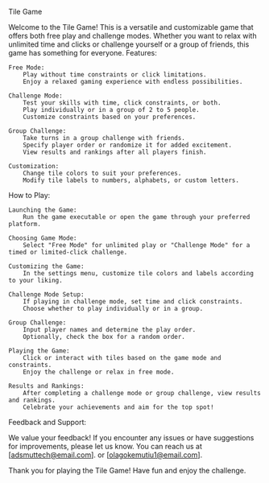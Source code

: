 Tile Game

Welcome to the Tile Game! This is a versatile and customizable game that offers both free play and challenge modes. Whether you want to relax with unlimited time and clicks or challenge yourself or a group of friends, this game has something for everyone.
Features:

    Free Mode:
        Play without time constraints or click limitations.
        Enjoy a relaxed gaming experience with endless possibilities.

    Challenge Mode:
        Test your skills with time, click constraints, or both.
        Play individually or in a group of 2 to 5 people.
        Customize constraints based on your preferences.

    Group Challenge:
        Take turns in a group challenge with friends.
        Specify player order or randomize it for added excitement.
        View results and rankings after all players finish.

    Customization:
        Change tile colors to suit your preferences.
        Modify tile labels to numbers, alphabets, or custom letters.

How to Play:

    Launching the Game:
        Run the game executable or open the game through your preferred platform.

    Choosing Game Mode:
        Select "Free Mode" for unlimited play or "Challenge Mode" for a timed or limited-click challenge.

    Customizing the Game:
        In the settings menu, customize tile colors and labels according to your liking.

    Challenge Mode Setup:
        If playing in challenge mode, set time and click constraints.
        Choose whether to play individually or in a group.

    Group Challenge:
        Input player names and determine the play order.
        Optionally, check the box for a random order.

    Playing the Game:
        Click or interact with tiles based on the game mode and constraints.
        Enjoy the challenge or relax in free mode.

    Results and Rankings:
        After completing a challenge mode or group challenge, view results and rankings.
        Celebrate your achievements and aim for the top spot!

Feedback and Support:

We value your feedback! If you encounter any issues or have suggestions for improvements, please let us know. You can reach us at [adsmuttech@email.com]. or [olagokemutiu1@email.com].

Thank you for playing the Tile Game! Have fun and enjoy the challenge.
